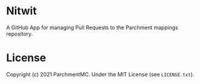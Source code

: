 Nitwit
======

A GitHub App for managing Pull Requests to the Parchment mappings repository.

License
=======

Copyright (c) 2021 ParchmentMC. Under the MIT License (see `LICENSE.txt`). 